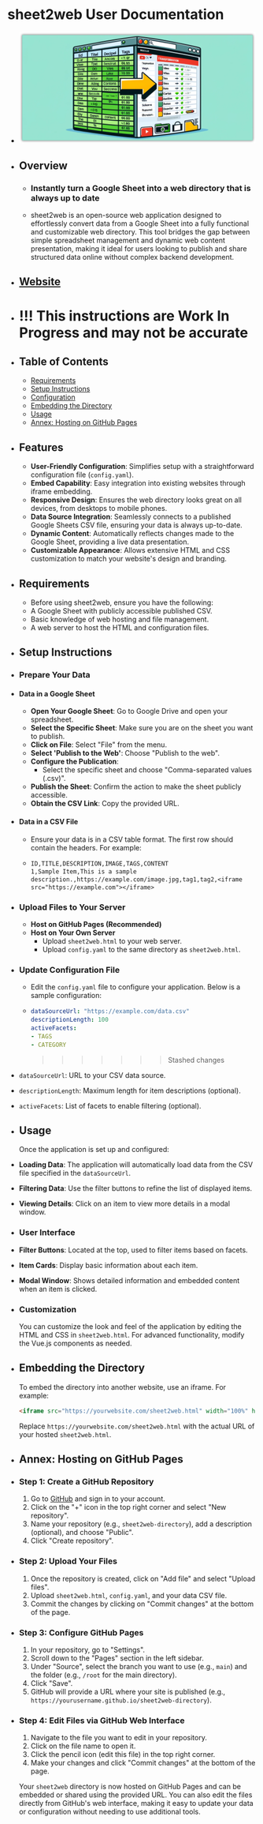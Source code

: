 # sheet2web User Documentation
- ![image.png](assets/image_1716831629602_0.png)
- ## Overview
	- ### Instantly turn a Google Sheet into a web directory that is always up to date
	- sheet2web is an open-source web application designed to effortlessly convert data from a Google Sheet into a fully functional and customizable web directory. This tool bridges the gap between simple spreadsheet management and dynamic web content presentation, making it ideal for users looking to publish and share structured data online without complex backend development.
- ## [Website](https://lucascervera.github.io/sheet2web/pages/contents)
- # !!! This instructions are Work In Progress and may not be accurate 
- ## Table of Contents
	- [Requirements](#requirements)
	- [Setup Instructions](#setup-instructions)
	- [Configuration](#configuration)
	- [Embedding the Directory](#embedding-the-directory)
	- [Usage](#usage)
	- [Annex: Hosting on GitHub Pages](#annex-hosting-on-github-pages)
- ## Features
	- **User-Friendly Configuration**: Simplifies setup with a straightforward configuration file (`config.yaml`).
	- **Embed Capability**: Easy integration into existing websites through iframe embedding.
	- **Responsive Design**: Ensures the web directory looks great on all devices, from desktops to mobile phones.
	- **Data Source Integration**: Seamlessly connects to a published Google Sheets CSV file, ensuring your data is always up-to-date.
	- **Dynamic Content**: Automatically reflects changes made to the Google Sheet, providing a live data presentation.
	- **Customizable Appearance**: Allows extensive HTML and CSS customization to match your website's design and branding.
- ## Requirements
	- Before using sheet2web, ensure you have the following:
	- A Google Sheet with publicly accessible published CSV.
	- Basic knowledge of web hosting and file management.
	- A web server to host the HTML and configuration files.
- ## Setup Instructions
- ### Prepare Your Data
- #### Data in a Google Sheet
	- **Open Your Google Sheet**: Go to Google Drive and open your spreadsheet.
	- **Select the Specific Sheet**: Make sure you are on the sheet you want to publish.
	- **Click on File**: Select "File" from the menu.
	- **Select 'Publish to the Web'**: Choose "Publish to the web".
	- **Configure the Publication**:
		- Select the specific sheet and choose "Comma-separated values (.csv)".
	- **Publish the Sheet**: Confirm the action to make the sheet publicly accessible.
	- **Obtain the CSV Link**: Copy the provided URL.
- #### Data in a CSV File
	- Ensure your data is in a CSV table format. The first row should contain the headers. For example:
	- ```csv
	  ID,TITLE,DESCRIPTION,IMAGE,TAGS,CONTENT
	  1,Sample Item,This is a sample description.,https://example.com/image.jpg,tag1,tag2,<iframe src="https://example.com"></iframe>
	  ```
- ### Upload Files to Your Server
	- **Host on GitHub Pages (Recommended)**
	- **Host on Your Own Server**
		- Upload `sheet2web.html` to your web server.
		- Upload `config.yaml` to the same directory as `sheet2web.html`.
- ### Update Configuration File
	- Edit the `config.yaml` file to configure your application. Below is a sample configuration:
	- ```yaml
	  dataSourceUrl: "https://example.com/data.csv"
	  descriptionLength: 100
	  activeFacets:
	  - TAGS
	  - CATEGORY
	  ```
	  >>>>>>> Stashed changes
- `dataSourceUrl`: URL to your CSV data source.
- `descriptionLength`: Maximum length for item descriptions (optional).
- `activeFacets`: List of facets to enable filtering (optional).
- ## Usage
  Once the application is set up and configured:
- **Loading Data**: The application will automatically load data from the CSV file specified in the `dataSourceUrl`.
- **Filtering Data**: Use the filter buttons to refine the list of displayed items.
- **Viewing Details**: Click on an item to view more details in a modal window.
- ### User Interface
- **Filter Buttons**: Located at the top, used to filter items based on facets.
- **Item Cards**: Display basic information about each item.
- **Modal Window**: Shows detailed information and embedded content when an item is clicked.
- ### Customization
  You can customize the look and feel of the application by editing the HTML and CSS in `sheet2web.html`. For advanced functionality, modify the Vue.js components as needed.
- ## Embedding the Directory
  To embed the directory into another website, use an iframe. For example:
  ```html
  <iframe src="https://yourwebsite.com/sheet2web.html" width="100%" height="600px" style="border:none;"></iframe>
  ```
  Replace `https://yourwebsite.com/sheet2web.html` with the actual URL of your hosted `sheet2web.html`.
- ## Annex: Hosting on GitHub Pages
- ### Step 1: Create a GitHub Repository
  1. Go to [GitHub](https://github.com) and sign in to your account.
  2. Click on the "+" icon in the top right corner and select "New repository".
  3. Name your repository (e.g., `sheet2web-directory`), add a description (optional), and choose "Public".
  4. Click "Create repository".
- ### Step 2: Upload Your Files
  1. Once the repository is created, click on "Add file" and select "Upload files".
  2. Upload `sheet2web.html`, `config.yaml`, and your data CSV file.
  3. Commit the changes by clicking on "Commit changes" at the bottom of the page.
- ### Step 3: Configure GitHub Pages
  1. In your repository, go to "Settings".
  2. Scroll down to the "Pages" section in the left sidebar.
  3. Under "Source", select the branch you want to use (e.g., `main`) and the folder (e.g., `/root` for the main directory).
  4. Click "Save".
  5. GitHub will provide a URL where your site is published (e.g., `https://yourusername.github.io/sheet2web-directory`).
- ### Step 4: Edit Files via GitHub Web Interface
  1. Navigate to the file you want to edit in your repository.
  2. Click on the file name to open it.
  3. Click the pencil icon (edit this file) in the top right corner.
  4. Make your changes and click "Commit changes" at the bottom of the page.
  
  Your `sheet2web` directory is now hosted on GitHub Pages and can be embedded or shared using the provided URL. You can also edit the files directly from GitHub's web interface, making it easy to update your data or configuration without needing to use additional tools.